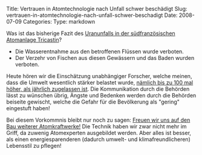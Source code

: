 Title: Vertrauen in Atomtechnologie nach Unfall schwer beschädigt
Slug: vertrauen-in-atomtechnologie-nach-unfall-schwer-beschadigt
Date: 2008-07-09
Categories:
Type: markdown

Was ist das bisherige Fazit des [Uranunfalls in der südfranzösischen Atomanlage Tricastin](http://www.20min.ch/news/ausland/story/19218753)?

- Die Wasserentnahme aus den betroffenen Flüssen wurde verboten.
- Der Verzehr von Fischen aus diesen Gewässern und das Baden wurden verboten.

Heute hören wir die Einschätzung unabhängiger Forscher, welche meinen, dass die Umwelt wesentlich stärker belastet wurde, [nämlich bis zu 100 mal höher, als jährlich zugelassen ist](http://www.20min.ch/news/ausland/story/18061938). Die Kommunikation durch die Behörden lässt zu wünschen übrig, Ängste und Bedenken werden durch die Behörden beiseite gewischt, welche die Gefahr für die Bevölkerung als "gering" eingestuft haben!

Bei diesem Vorkommnis bleibt nur noch zu sagen: [Freuen wir uns auf den Bau weiterer Atomkraftwerke!](http://www.stoppatom.ch/de/allianz/) Die Technik haben wir zwar nicht mehr im Griff, da zuwenig Atomexperten ausgebildet werden. Aber alles ist besser, als einen energiesparenderen (dadurch umwelt- und klimafreundlicheren) Lebensstil zu pflegen!
